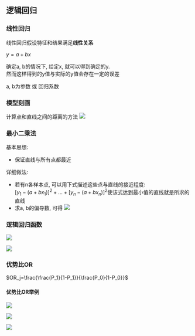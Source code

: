 ## 逻辑回归
### 线性回归
线性回归假设特征和结果满足**线性关系**

$y=a+bx$

确定a, b的情况下, 给定x, 就可以得到确定的y.<br>
然而这样得到的y值与实际的y值会存在一定的误差

a, b为参数 或 回归系数

### 模型刻画
计算点和直线之间的距离的方法
![](https://gitee.com/four_four/picgo/raw/master/img/20211214221925.png)

### 最小二乘法
基本思想:<br>
+ 保证直线与所有点都最近

详细做法:<br>
+ 若有n各样本点, 可以用下式描述这些点与直线的接近程度:<br>
$[y_1-(a+bx_1)]^2 + ...+[y_n-(a+bx_n)]^2$使该式达到最小值的直线就是所求的直线
+ 求a, b的偏导数, 可得
![](https://gitee.com/four_four/picgo/raw/master/img/20211214222342.png)


### 逻辑回归函数
![](https://gitee.com/four_four/picgo/raw/master/img/20211214222509.png)

![](https://gitee.com/four_four/picgo/raw/master/img/20211214222536.png)


### 优势比OR
$OR_j=\frac{\frac{P_1}{1-P_1}}{\frac{P_0}{1-P_0}}$

#### 优势比OR举例
![](https://gitee.com/four_four/picgo/raw/master/img/20211214223104.png)

![](https://gitee.com/four_four/picgo/raw/master/img/20211214223133.png)

![](https://gitee.com/four_four/picgo/raw/master/img/20211214223145.png)

